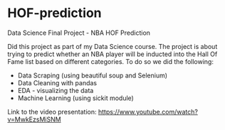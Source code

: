 # HOF-prediction
Data Science Final Project - NBA HOF Prediction

Did this project as part of my Data Science course.
The project is about trying to predict whether an NBA player will be inducted into the Hall Of Fame list based on different categories.
To do so we did the following:
* Data Scraping (using beautiful soup and Selenium)
* Data Cleaning with pandas
* EDA - visualizing the data
* Machine Learning (using sickit module)



Link to the video presentation: https://www.youtube.com/watch?v=MwkEzsMiSNM
